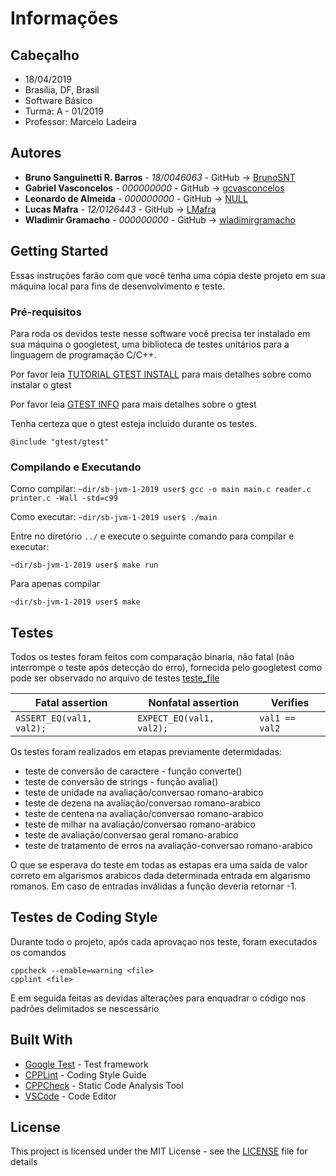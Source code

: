# Informações

## Cabeçalho

* 18/04/2019
* Brasília, DF, Brasil
* Software Básico
* Turma: A - 01/2019
* Professor: Marcelo Ladeira

## Autores

* **Bruno Sanguinetti R. Barros** - *18/0046063* - GitHub -> [BrunoSNT](https://github.com/BrunoSNT)
* **Gabriel Vasconcelos** - *000000000* - GitHub -> [gcvasconcelos](https://github.com/gcvasconcelos)
* **Leonardo de Almeida** - *000000000* - GitHub -> [NULL](https://github.com/)
* **Lucas Mafra** - *12/0126443* - GitHub -> [LMafra](https://github.com/LMafra)
* **Wladimir Gramacho** - *000000000* - GitHub -> [wladimirgramacho](https://github.com/wladimirgramacho)

## Getting Started

Essas instruções farão com que você tenha uma cópia deste projeto em sua máquina local para fins de desenvolvimento e teste.

### Pré-requisitos

Para roda os devidos teste nesse software você precisa ter instalado em sua máquina o googletest, uma biblioteca de testes unitários para a linguagem de programação C/C++.

Por favor leia [TUTORIAL GTEST INSTALL](https://github.com/google/googletest/blob/master/googletest/README.md) para mais detalhes sobre como instalar o gtest

Por favor leia [GTEST INFO](https://github.com/google/googletest/blob/master/googletest/docs/primer.md) para mais detalhes sobre o gtest

Tenha certeza que o gtest esteja incluido durante os testes.
```
@include "gtest/gtest"
```

### Compilando e Executando

Como compilar:
`~dir/sb-jvm-1-2019 user$ gcc -o main main.c reader.c printer.c -Wall -std=c99`

Como  executar:
`~dir/sb-jvm-1-2019 user$ ./main`

Entre no diretório ```../``` e execute o seguinte comando para compilar e executar:

```
~dir/sb-jvm-1-2019 user$ make run
```

Para apenas compilar

```
~dir/sb-jvm-1-2019 user$ make
```

## Testes

Todos os testes foram feitos com comparação binaria, não fatal (não interrompe o teste após detecção do erro), fornecida pelo googletest como pode ser observado no arquivo de testes [teste_file](https://github.com/BrunoSNT)

Fatal assertion          | Nonfatal assertion       | Verifies
------------------------ | ------------------------ | --------------
`ASSERT_EQ(val1, val2);` | `EXPECT_EQ(val1, val2);` | `val1 == val2`

Os testes foram realizados em etapas previamente determidadas:

* teste de conversão de caractere - função converte()
* teste de conversão de strings - função avalia()
* teste de unidade na avaliação/conversao romano-arabico
* teste de dezena na avaliação/conversao romano-arabico
* teste de centena na avaliação/conversao romano-arabico
* teste de milhar na avaliação/conversao romano-arabico
* teste de avaliação/conversao geral romano-arabico
* teste de tratamento de erros na avaliação-conversao romano-arabico

O que se esperava do teste em todas as estapas era uma saída de valor correto em algarismos arabicos dada determinada entrada em algarismo romanos. Em caso de entradas inválidas a função deveria retornar -1.

## Testes de Coding Style

Durante todo o projeto, após cada aprovaçao nos teste, foram executados os comandos
```
cppcheck --enable=warning <file>
cpplint <file>
```
E em seguida feitas as devidas alterações para enquadrar o código nos padrões delimitados se nescessário

## Built With

* [Google Test](https://github.com/google/googletest) - Test framework
* [CPPLint](https://github.com/cpplint/cpplint) - Coding Style Guide
* [CPPCheck](cppcheck.sourceforge.net) - Static Code Analysis Tool
* [VSCode](https://code.visualstudio.com) - Code Editor

## License

This project is licensed under the MIT License - see the [LICENSE](https://opensource.org/licenses/MIT) file for details
